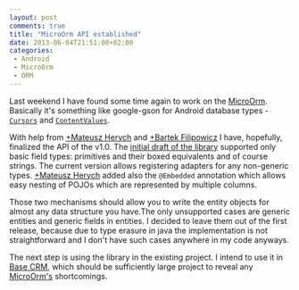 ```yaml
---
layout: post
comments: true
title: "MicroOrm API established"
date: 2013-06-04T21:51:00+02:00
categories:
 - Android
 - MicroOrm
 - ORM
---
```


Last weekend I have found some time again to work on the [MicroOrm](https://github.com/chalup/microorm). Basically it's something like google-gson for Android database types - [`Cursors`](http://developer.android.com/reference/android/database/Cursor.html) and [`ContentValues`](http://developer.android.com/reference/android/content/ContentValues.html).

With help from [+Mateusz Herych](http://plus.google.com/108555637824110226040) and [+Bartek Filipowicz](http://plus.google.com/104340031708315230732) I have, hopefully, finalized the API of the v1.0. The [initial draft of the library](/blog/2013/05/28/weekend-hack-microorm-library) supported only basic field types: primitives and their boxed equivalents and of course strings. The current version allows registering adapters for any non-generic types. [+Mateusz Herych](http://plus.google.com/108555637824110226040) added also the `@Embedded` annotation which allows easy nesting of POJOs which are represented by multiple columns.

Those two mechanisms should allow you to write the entity objects for almost any data structure you have.The only unsupported cases are generic entities and generic fields in entities. I decided to leave them out of the first release, because due to type erasure in java the implementation is not straightforward and I don't have such cases anywhere in my code anyways.

The next step is using the library in the existing project. I intend to use it in [Base CRM](http://getbase.com/), which should be sufficiently large project to reveal any [MicroOrm's](https://github.com/chalup/microorm) shortcomings.
